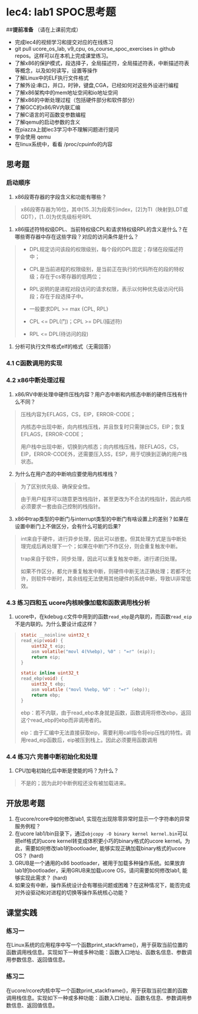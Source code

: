 # lec4: lab1 SPOC思考题

##**提前准备**
（请在上课前完成）

 - 完成lec4的视频学习和提交对应的在线练习
 - git pull ucore_os_lab, v9_cpu, os_course_spoc_exercises in github repos。这样可以在本机上完成课堂练习。
 - 了解x86的保护模式，段选择子，全局描述符，全局描述符表，中断描述符表等概念，以及如何读写，设置等操作
 - 了解Linux中的ELF执行文件格式
 - 了解外设:串口，并口，时钟，键盘,CGA，已经如何对这些外设进行编程
 - 了解x86架构中的mem地址空间和io地址空间
 - 了解x86的中断处理过程（包括硬件部分和软件部分）
 - 了解GCC的x86/RV内联汇编
 - 了解C语言的可函数变参数编程
 - 了解qemu的启动参数的含义
 - 在piazza上就lec3学习中不理解问题进行提问
 - 学会使用 qemu
 - 在linux系统中，看看 /proc/cpuinfo的内容

## 思考题

### 启动顺序

1. x86段寄存器的字段含义和功能有哪些？

> x86段寄存器为16位，其中[15..3]为段索引index，[2]为TI（映射到LDT或GDT），[1..0]为优先级标号RPL

1. x86描述符特权级DPL、当前特权级CPL和请求特权级RPL的含义是什么？在哪些寄存器中存在这些字段？对应的访问条件是什么？

> - DPL规定访问该段的权限级别，每个段的DPL固定；存储在段描述符中；
> - CPL是当前进程的权限级别，是当前正在执行的代码所在的段的特权级；存在于cs寄存器的低两位；
> - RPL说明的是进程对段访问的请求权限，表示以何种优先级访问代码段；存在于段选择子中。
>
> 
> - 一般要求DPL >= max {CPL, RPL}
> - CPL <= DPL(门)；CPL >= DPL(描述符)
> - RPL <= DPL(待访问的段)

1. 分析可执行文件格式elf的格式（无需回答）

### 4.1 C函数调用的实现

### 4.2 x86中断处理过程

1. x86/RV中断处理中硬件压栈内容？用户态中断和内核态中断的硬件压栈有什么不同？

> 压栈内容为EFLAGS，CS，EIP，ERROR-CODE；
>
> 内核态中出现中断，向内核栈压栈，并且恢复时只需弹出CS，EIP；恢复EFLAGS，ERROR-CODE；
>
> 用户栈中出现中断，切换到内核态；向内核栈压栈，除EFLAGS，CS，EIP，ERROR-CODE外，还需要压入SS，ESP，用于切换到正确的用户栈状态。

2. 为什么在用户态的中断响应要使用内核堆栈？

> 为了区别优先级、确保安全性。
>
> 由于用户程序可以随意更改栈指针，甚至更改为不合法的栈指针，因此内核必须要求一套由自己控制的栈指针。

3. x86中trap类型的中断门与interrupt类型的中断门有啥设置上的差别？如果在设置中断门上不做区分，会有什么可能的后果?

> int来自于硬件，进行异步处理，因此可以嵌套。但其处理方式是当中断处理完成后再处理下一个；如果在中断门不作区分，则会重复触发中断。
>
> trap来自于软件，同步处理，因此可以重复触发中断，进行递归处理。
>
> 如果不作区分，都允许重复触发中断，则硬件中断无法正确处理；若都不允许，则软件中断时，其余线程无法使用其他硬件的系统中断，导致UI非常低效。

### 4.3 练习四和五 ucore内核映像加载和函数调用栈分析

1. ucore中，在kdebug.c文件中用到的函数`read_ebp`是内联的，而函数`read_eip`不是内联的。为什么要设计成这样？

> ```C
> static __noinline uint32_t
> read_eip(void) {
>     uint32_t eip;
>     asm volatile("movl 4(%%ebp), %0" : "=r" (eip));
>     return eip;
> }
> 
> static inline uint32_t
> read_ebp(void) {
>     uint32_t ebp;
>     asm volatile ("movl %%ebp, %0" : "=r" (ebp));
>     return ebp;
> }
> ```
>
> ebp：若不内联，由于read_ebp本身就是函数，函数调用将修改ebp，返回这个read_ebp的ebp而非调用者的。
>
> eip：由于汇编中无法直接获取eip，需要利用call指令将eip压栈的特性。调用read_eip函数后，eip被压到栈上。因此必须要用函数调用

### 4.4 练习六 完善中断初始化和处理

1. CPU加电初始化后中断是使能的吗？为什么？

> 不是的；因为此时中断例程还没有被加载进来。

## 开放思考题

1. 在ucore/rcore中如何修改lab1, 实现在出现除零异常时显示一个字符串的异常服务例程？
2. 在ucore lab1/bin目录下，通过`objcopy -O binary kernel kernel.bin`可以把elf格式的ucore kernel转变成体积更小巧的binary格式的ucore kernel。为此，需要如何修改lab1的bootloader, 能够实现正确加载binary格式的ucore OS？ (hard)
3. GRUB是一个通用的x86 bootloader，被用于加载多种操作系统。如果放弃lab1的bootloader，采用GRUB来加载ucore OS，请问需要如何修改lab1, 能够实现此需求？ (hard)
4. 如果没有中断，操作系统设计会有哪些问题或困难？在这种情况下，能否完成对外设驱动和对进程的切换等操作系统核心功能？

## 课堂实践
### 练习一
在Linux系统的应用程序中写一个函数print_stackframe()，用于获取当前位置的函数调用栈信息。实现如下一种或多种功能：函数入口地址、函数名信息、参数调用参数信息、返回值信息。

### 练习二
在ucore/rcore内核中写一个函数print_stackframe()，用于获取当前位置的函数调用栈信息。实现如下一种或多种功能：函数入口地址、函数名信息、参数调用参数信息、返回值信息。
